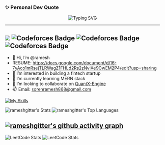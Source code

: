### ✨ Personal Dev Quote

<p align="center">
  <img src="https://readme-typing-svg.herokuapp.com?font=Fira+Code&pause=1000&color=4AE2FF&center=true&vCenter=true&width=435&lines=Turning+dreams+to+code+%E2%80%94+Ramesh_CS" alt="Typing SVG" />
</p>

-----------------------------------------------------------------------------------------------------------
![](https://komarev.com/ghpvc/?username=rameshgitter)
![Codeforces Badge](https://codeforces-readme-stats.vercel.app/api/badge?username=pixelpilgrims)
![Codeforces Badge](https://codeforces-readme-stats.vercel.app/api/badge?username=manav086)
![Codeforces Badge](https://codeforces-readme-stats.vercel.app/api/badge?username=funny_map_53)
------------------------------------------------------------------------------------------------------------
- 👋 Hi, I’m @ramesh
- RESUME: https://docs.google.com/document/d/16-7yAco1mRsejTLRWagZ1FHLd2Rs2zNviXe9CwEM2P4/edit?usp=sharing
- 👀 I’m interested in building a fintech startup
- 🌱 I’m currently learning MERN stack
- 💞️ I’m looking to collaborate on [QuantX-Engine](https://github.com/rameshgitter/QuantX-Engine)
- 📫 Email: sorenramesh868@gmail.com

[![My Skills](https://skillicons.dev/icons?i=c,cpp,python,django,opencv,octave,js,html,css,tailwind,npm,nodejs,postman,mongodb,mysql,react,vite,vercel,nginx,nextjs,docker,kubernetes,solidity,linux,mint,vscode,vim,neovim)](https://skillicons.dev)

<!---
rameshgitter/rameshgitter is a ✨ special ✨ repository because its `README.md` (this file) appears on your GitHub profile.
You can click the Preview link to take a look at your changes.
--->

![rameshgitter's Stats](https://github-readme-stats.vercel.app/api?username=rameshgitter&theme=vue-dark&show_icons=true&hide_border=true&count_private=true)
![rameshgitter's Top Languages](https://github-readme-stats.vercel.app/api/top-langs/?username=rameshgitter&theme=vue-dark&show_icons=true&hide_border=true&layout=compact)

[![rameshgitter's github activity graph](https://github-readme-activity-graph.vercel.app/graph?username=rameshgitter)](https://github.com/rameshgitter/github-readme-activity-graph)
----------------------------------------------------------------------------------------------------------------------------------------------------------------------------------------
![LeetCode Stats](https://leetcard.jacoblin.cool/sorenramesh868?theme=forest&font=Zen%20Maru%20Gothic&ext=heatmap)
![LeetCode Stats](https://leetcard.jacoblin.cool/funny_map_53?theme=forest&font=Zen%20Maru%20Gothic&ext=contest)
